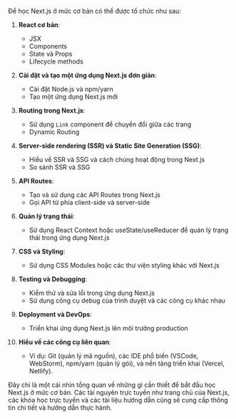 Để học Next.js ở mức cơ bản có thể được tổ chức như sau:

1. **React cơ bản**:

   - JSX
   - Components
   - State và Props
   - Lifecycle methods

2. **Cài đặt và tạo một ứng dụng Next.js đơn giản**:

   - Cài đặt Node.js và npm/yarn
   - Tạo một ứng dụng Next.js mới

3. **Routing trong Next.js**:

   - Sử dụng `Link` component để chuyển đổi giữa các trang
   - Dynamic Routing

4. **Server-side rendering (SSR) và Static Site Generation (SSG)**:

   - Hiểu về SSR và SSG và cách chúng hoạt động trong Next.js
   - So sánh SSR và SSG

5. **API Routes**:

   - Tạo và sử dụng các API Routes trong Next.js
   - Gọi API từ phía client-side và server-side

6. **Quản lý trạng thái**:

   - Sử dụng React Context hoặc useState/useReducer để quản lý trạng thái trong ứng dụng Next.js

7. **CSS và Styling**:

   - Sử dụng CSS Modules hoặc các thư viện styling khác với Next.js

8. **Testing và Debugging**:

   - Kiểm thử và sửa lỗi trong ứng dụng Next.js
   - Sử dụng công cụ debug của trình duyệt và các công cụ khác nhau

9. **Deployment và DevOps**:

   - Triển khai ứng dụng Next.js lên môi trường production

10. **Hiểu về các công cụ liên quan**:
    - Ví dụ: Git (quản lý mã nguồn), các IDE phổ biến (VSCode, WebStorm), npm/yarn (quản lý gói), và nền tảng triển khai (Vercel, Netlify).

Đây chỉ là một cái nhìn tổng quan về những gì cần thiết để bắt đầu học Next.js ở mức cơ bản. Các tài nguyên trực tuyến như trang chủ của Next.js, các khóa học trực tuyến và các tài liệu hướng dẫn cũng sẽ cung cấp thông tin chi tiết và hướng dẫn thực hành.
